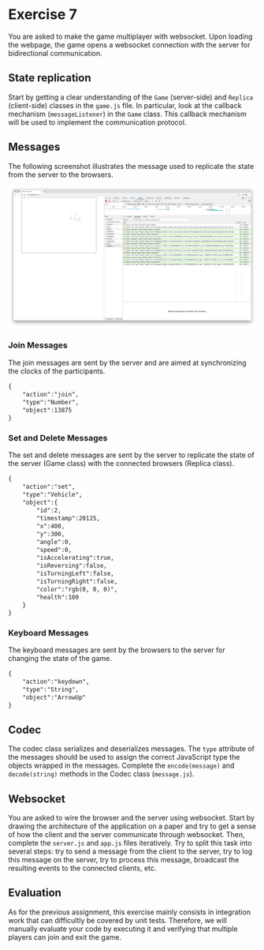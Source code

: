 # Exercise 7

You are asked to make the game multiplayer with websocket.
Upon loading the webpage, the game opens a websocket connection with the server for bidirectional communication.

## State replication

Start by getting a clear understanding of the `Game` (server-side) and `Replica` (client-side) classes in the `game.js` file.
In particular, look at the callback mechanism (`messageListener`) in the `Game` class.
This callback mechanism will be used to implement the communication protocol.

## Messages

The following screenshot illustrates the message used to replicate the state from the server to the browsers.

![websocket](./websocket.png)

### Join Messages

The join messages are sent by the server and are aimed at synchronizing the clocks of the participants.

```
{
    "action":"join",
    "type":"Number",
    "object":13875
}
```

### Set and Delete Messages

The set and delete messages are sent by the server to replicate the state of the server (Game class) with the connected browsers (Replica class).

```
{
    "action":"set",
    "type":"Vehicle",
    "object":{
        "id":2,
        "timestamp":20125,
        "x":400,
        "y":300,
        "angle":0,
        "speed":0,
        "isAccelerating":true,
        "isReversing":false,
        "isTurningLeft":false,
        "isTurningRight":false,
        "color":"rgb(0, 0, 0)",
        "health":100
    }
}	
```

### Keyboard Messages

The keyboard messages are sent by the browsers to the server for changing the state of the game.

```
{
    "action":"keydown",
    "type":"String",
    "object":"ArrowUp"
}
```

## Codec

The codec class serializes and deserializes messages. 
The `type` attribute of the messages should be used to assign the correct JavaScript type the objects wrapped in the messages.
Complete the `encode(message)` and `decode(string)` methods in the Codec class (`message.js`).

## Websocket

You are asked to wire the browser and the server using websocket.
Start by drawing the architecture of the application on a paper and try to get a sense of how the client and the server communicate through websocket.
Then, complete the `server.js` and `app.js` files iteratively.
Try to split this task into several steps: try to send a message from the client to the server, try to log this message on the server, try to process this message, broadcast the resulting events to the connected clients, etc.

## Evaluation

As for the previous assignment, this exercise mainly consists in integration work that can difficultly be covered by unit tests. 
Therefore, we will manually evaluate your code by executing it and verifying that multiple players can join and exit the game.